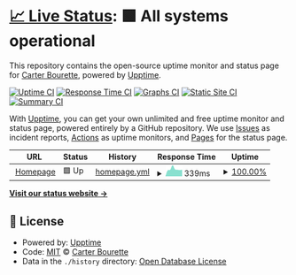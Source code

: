 # [📈 Live Status](https://carterbourette.github.io/uptime): <!--live status--> **🟩 All systems operational**

This repository contains the open-source uptime monitor and status page for [Carter Bourette](https://carterbourette.github.io/uptime), powered by [Upptime](https://github.com/upptime/upptime).

[![Uptime CI](https://github.com/carterbourette/uptime/workflows/Uptime%20CI/badge.svg)](https://github.com/carterbourette/uptime/actions?query=workflow%3A%22Uptime+CI%22)
[![Response Time CI](https://github.com/carterbourette/uptime/workflows/Response%20Time%20CI/badge.svg)](https://github.com/carterbourette/uptime/actions?query=workflow%3A%22Response+Time+CI%22)
[![Graphs CI](https://github.com/carterbourette/uptime/workflows/Graphs%20CI/badge.svg)](https://github.com/carterbourette/uptime/actions?query=workflow%3A%22Graphs+CI%22)
[![Static Site CI](https://github.com/carterbourette/uptime/workflows/Static%20Site%20CI/badge.svg)](https://github.com/carterbourette/uptime/actions?query=workflow%3A%22Static+Site+CI%22)
[![Summary CI](https://github.com/carterbourette/uptime/workflows/Summary%20CI/badge.svg)](https://github.com/carterbourette/uptime/actions?query=workflow%3A%22Summary+CI%22)

With [Upptime](https://upptime.js.org), you can get your own unlimited and free uptime monitor and status page, powered entirely by a GitHub repository. We use [Issues](https://github.com/carterbourette/uptime/issues) as incident reports, [Actions](https://github.com/carterbourette/uptime/actions) as uptime monitors, and [Pages](https://carterbourette.github.io/uptime) for the status page.

<!--start: status pages-->
<!-- This summary is generated by Upptime (https://github.com/upptime/upptime) -->
<!-- Do not edit this manually, your changes will be overwritten -->
<!-- prettier-ignore -->
| URL | Status | History | Response Time | Uptime |
| --- | ------ | ------- | ------------- | ------ |
| <img alt="" src="https://icons.duckduckgo.com/ip3/test.carterbourette.ca.ico" height="13"> [Homepage](https://test.carterbourette.ca) | 🟩 Up | [homepage.yml](https://github.com/carterbourette/uptime/commits/HEAD/history/homepage.yml) | <details><summary><img alt="Response time graph" src="./graphs/homepage/response-time-week.png" height="20"> 339ms</summary><br><a href="https://carterbourette.github.io/uptime/history/homepage"><img alt="Response time 621" src="https://img.shields.io/endpoint?url=https%3A%2F%2Fraw.githubusercontent.com%2Fcarterbourette%2Fuptime%2FHEAD%2Fapi%2Fhomepage%2Fresponse-time.json"></a><br><a href="https://carterbourette.github.io/uptime/history/homepage"><img alt="24-hour response time 339" src="https://img.shields.io/endpoint?url=https%3A%2F%2Fraw.githubusercontent.com%2Fcarterbourette%2Fuptime%2FHEAD%2Fapi%2Fhomepage%2Fresponse-time-day.json"></a><br><a href="https://carterbourette.github.io/uptime/history/homepage"><img alt="7-day response time 339" src="https://img.shields.io/endpoint?url=https%3A%2F%2Fraw.githubusercontent.com%2Fcarterbourette%2Fuptime%2FHEAD%2Fapi%2Fhomepage%2Fresponse-time-week.json"></a><br><a href="https://carterbourette.github.io/uptime/history/homepage"><img alt="30-day response time 383" src="https://img.shields.io/endpoint?url=https%3A%2F%2Fraw.githubusercontent.com%2Fcarterbourette%2Fuptime%2FHEAD%2Fapi%2Fhomepage%2Fresponse-time-month.json"></a><br><a href="https://carterbourette.github.io/uptime/history/homepage"><img alt="1-year response time 621" src="https://img.shields.io/endpoint?url=https%3A%2F%2Fraw.githubusercontent.com%2Fcarterbourette%2Fuptime%2FHEAD%2Fapi%2Fhomepage%2Fresponse-time-year.json"></a></details> | <details><summary><a href="https://carterbourette.github.io/uptime/history/homepage">100.00%</a></summary><a href="https://carterbourette.github.io/uptime/history/homepage"><img alt="All-time uptime 99.74%" src="https://img.shields.io/endpoint?url=https%3A%2F%2Fraw.githubusercontent.com%2Fcarterbourette%2Fuptime%2FHEAD%2Fapi%2Fhomepage%2Fuptime.json"></a><br><a href="https://carterbourette.github.io/uptime/history/homepage"><img alt="24-hour uptime 100.00%" src="https://img.shields.io/endpoint?url=https%3A%2F%2Fraw.githubusercontent.com%2Fcarterbourette%2Fuptime%2FHEAD%2Fapi%2Fhomepage%2Fuptime-day.json"></a><br><a href="https://carterbourette.github.io/uptime/history/homepage"><img alt="7-day uptime 100.00%" src="https://img.shields.io/endpoint?url=https%3A%2F%2Fraw.githubusercontent.com%2Fcarterbourette%2Fuptime%2FHEAD%2Fapi%2Fhomepage%2Fuptime-week.json"></a><br><a href="https://carterbourette.github.io/uptime/history/homepage"><img alt="30-day uptime 100.00%" src="https://img.shields.io/endpoint?url=https%3A%2F%2Fraw.githubusercontent.com%2Fcarterbourette%2Fuptime%2FHEAD%2Fapi%2Fhomepage%2Fuptime-month.json"></a><br><a href="https://carterbourette.github.io/uptime/history/homepage"><img alt="1-year uptime 99.74%" src="https://img.shields.io/endpoint?url=https%3A%2F%2Fraw.githubusercontent.com%2Fcarterbourette%2Fuptime%2FHEAD%2Fapi%2Fhomepage%2Fuptime-year.json"></a></details>

<!--end: status pages-->

[**Visit our status website →**](https://carterbourette.github.io/uptime)

## 📄 License

- Powered by: [Upptime](https://github.com/upptime/upptime)
- Code: [MIT](./LICENSE) © [Carter Bourette](https://carterbourette.github.io/uptime)
- Data in the `./history` directory: [Open Database License](https://opendatacommons.org/licenses/odbl/1-0/)
